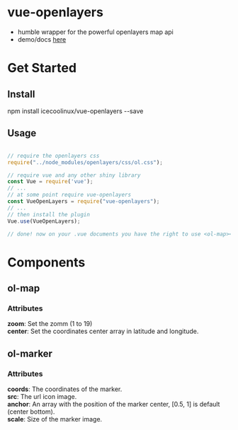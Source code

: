 # vue-openlayers

- humble wrapper for the powerful openlayers map api
- demo/docs [here](https://sombriks.github.io/vue-openlayers)

# Get Started

## Install

npm install icecoolinux/vue-openlayers --save

## Usage

```javascript

// require the openlayers css
require("../node_modules/openlayers/css/ol.css");

// require vue and any other shiny library
const Vue = require('vue');
// ...
// at some point require vue-openlayers
const VueOpenLayers = require("vue-openlayers");
// ...
// then install the plugin
Vue.use(VueOpenLayers);

// done! now on your .vue documents you have the right to use <ol-map></ol-map> and <ol-marker></olmarker>
```

# Components

## ol-map

### Attributes
**zoom**: Set the zomm (1 to 19)  
**center**: Set the coordinates center array in latitude and longitude.  

## ol-marker

### Attributes
**coords**: The coordinates of the marker.  
**src**: The url icon image.  
**anchor**: An array with the position of the marker center, [0.5, 1] is default (center bottom).  
**scale**: Size of the marker image.  

